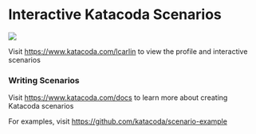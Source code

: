 # Interactive Katacoda Scenarios

[![](http://shields.katacoda.com/katacoda/lcarlin/count.svg)](https://www.katacoda.com/lcarlin "Get your profile on Katacoda.com")

Visit https://www.katacoda.com/lcarlin to view the profile and interactive scenarios

### Writing Scenarios
Visit https://www.katacoda.com/docs to learn more about creating Katacoda scenarios

For examples, visit https://github.com/katacoda/scenario-example
